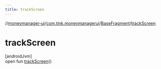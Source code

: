 ```yaml
---
title: trackScreen
---
```

//[moneymanager-ui](../../../index.html)/[com.tink.moneymanagerui](../index.html)/[BaseFragment](index.html)/[trackScreen](track-screen.html)



# trackScreen



[androidJvm]\
open fun [trackScreen](track-screen.html)()




